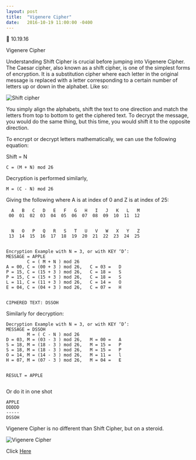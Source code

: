 ```yaml
---
layout: post
title:  "Vigenere Cipher"
date:   2016-10-19 11:00:00 -0400
---
```


10.19.16

Vigenere Cipher

Understanding Shift Cipher is crucial before jumping into Vigenere Cipher.  The Caesar cipher, also known as a shift cipher, is one of the simplest forms of encryption. It is a substitution cipher where each letter in the original message is replaced with a letter corresponding to a certain number of letters up or down in the alphabet.  Like so:


![Shift cipher](https://people.rit.edu/~epa4566/140/project3/images/ezgif-save.gif)


You simply align the alphabets, shift the text to one direction and match the letters from top to bottom to get the ciphered text.  To decrypt the message, you would do the same thing, but this time, you would shift it to the opposite direction.


To encrypt or decrypt letters mathematically, we can use the following equation:


Shift = N
```
C = (M + N) mod 26
```
Decryption is performed similarly,
```
M = (C - N) mod 26
```
Giving the following where A is at index of 0 and Z is at index of 25:


```
  A   B   C   D   E   F   G   H   I   J   K   L   M
 00  01  02  03  04  05  06  07  08  09  10  11  12


  N   O   P   Q   R   S   T   U   V   W   X   Y   Z
 13  14  15  16  17  18  19  20  21  22  23  24  25


Encryption Example with N = 3, or with KEY ‘D’:
MESSAGE = APPLE
        C = ( M + N ) mod 26
A = 00, C = (00 + 3 ) mod 26,   C = 03 =   D
P = 15, C = (15 + 3 ) mod 26,   C = 18 =   S
P = 15, C = (15 + 3 ) mod 26,   C = 18 =   S
L = 11, C = (11 + 3 ) mod 26,   C = 14 =   O
E = 04, C = (04 + 3 ) mod 26,   C = 07 =   H


CIPHERED TEXT: DSSOH
```


Similarly for decryption:


```
Decryption Example with N = 3, or with KEY ‘D’:
MESSAGE = DSSOH
        M = ( C - N ) mod 26
D = 03, M = (03 - 3 ) mod 26,   M = 00 =   A
S = 18, M = (18 - 3 ) mod 26,   M = 15 =   P
S = 18, M = (18 - 3 ) mod 26,   M = 15 =   P
O = 14, M = (14 - 3 ) mod 26,   M = 11 =   l
H = 07, M = (07 - 3 ) mod 26,   M = 04 =   E


RESULT = APPLE


```
Or do it in one shot


```
APPLE
DDDDD
-----
DSSOH
```


Vigenere Cipher is no different than Shift Cipher, but on a steroid.  


![Vigenere Cipher](https://people.rit.edu/~epa4566/140/project3/media/vigSmall.gif)



Click [Here](https://vigenerecipher.herokuapp.com/vigenere.html)
